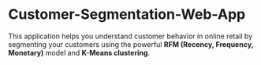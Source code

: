 # Customer-Segmentation-Web-App
This application helps you understand customer behavior in online retail by segmenting your customers using the powerful **RFM (Recency, Frequency, Monetary)** model and **K-Means clustering**.
